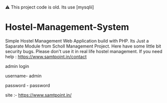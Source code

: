 :warning:
 This project code is old. Its use [mysqlii]
# Hostel-Management-System
Simple Hostel Management Web Application build with PHP.
Its Just a Saparate Module from Scholl Management Project.
Here have some little bit security bugs.
Please don't use it in real life hostel management. 
If you need help : https://www.samtpoint.in/contact

admin login

username- admin

password - password


site :- https://www.samtpoint.in/
